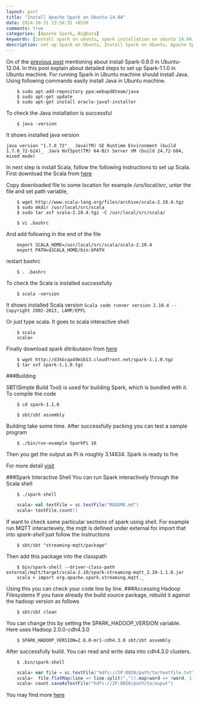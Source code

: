 ```yaml
---
layout: post
title: "Install Apache Spark on Ubuntu-14.04"
date: 2014-10-31 13:58:31 +0530
comments: true
categories: [Apache Spark, BigData]
keywords: [install spark on ubuntu, spark installation on ubuntu 14.04, installing spark on ubuntu, apache spark installation guide, installing apache spark, spark on ubuntu, apache spark installation, install spark in ubunt, how to install spark on ubuntu, apache spark cluster, install spark ubuntu 14.04, spark on ubuntu server, install Spark on Ubuntu server, Spark ubuntu LTS install]
description: set up Spark on Ubuntu, Install Spark on Ubuntu, Apache Spark set up in Ubuntu
---
```

On of the [previous post](/blog/2013/11/26/installing-apache-spark-on-ubuntu-1204/) mentioning about install Spark-0.8.0 in Ubuntu-12.04. In this post  explain about detailed steps to set up Spark-1.1.0 in  Ubuntu machine. For running Spark in Ubuntu machine should install Java.  Using following commands  easily install Java in Ubuntu machine.
```
	$ sudo apt-add-repository ppa:webupd8team/java
	$ sudo apt-get update
	$ sudo apt-get install oracle-java7-installer
```
 To check the Java installation is successful 
```
	$ java -version
```
It shows installed java version

`
java version "1.7.0_72"_ 
Java(TM) SE Runtime Environment (build 1.7.0_72-b14)_ 
Java HotSpot(TM) 64-Bit Server VM (build 24.72-b04, mixed mode)
`

In next step is install Scala, follow the following 
instructions to set up Scala. First download the Scala from [here](http://www.scala-lang.org/download/2.10.4.html)

Copy downloaded file to some location for example _/urs/local/src_, 
untar the file and set path variable,
```
	$ wget http://www.scala-lang.org/files/archive/scala-2.10.4.tgz
	$ sudo mkdir /usr/local/src/scala
	$ sudo tar xvf scala-2.10.4.tgz -C /usr/local/src/scala/
```
```
	$ vi .bashrc
```
And add following in the end of the file
```	
	export SCALA_HOME=/usr/local/src/scala/scala-2.10.4
	export PATH=$SCALA_HOME/bin:$PATH
```
restart bashrc
```
	$ . .bashrc
```
To check the Scala is installed successfully
```
	$ scala -version
```
It shows installed Scala version
`
Scala code runner version 2.10.4 -- Copyright 2002-2013, LAMP/EPFL
`

Or just type scala. It goes to scala interactive shell
```
	$ scala
	scala>
```
Finally download spark ditributaion from [here](http://d3kbcqa49mib13.cloudfront.net/spark-1.1.0.tgz) 
```
	$ wget http://d3kbcqa49mib13.cloudfront.net/spark-1.1.0.tgz
	$ tar xvf spark-1.1.0.tgz 
```
###Building

SBT(Simple Build Tool) is used for building Spark, which is bundled with it. To compile the code
```
	$ cd spark-1.1.0

	$ sbt/sbt assembly
```
Building take some time. After successfully packing you can test a sample program
```
	$ ./bin/run-example SparkPi 10
```
Then you get the output as Pi is roughly 3.14634. Spark is ready to fire

For more detail [visit](http://spark.apache.org/docs/1.1.1/)

###Spark Interactive Shell
You can run Spark interactively through the Scala shell
```
	$ ./spark-shell
```
```scala
	scala> val textFile = sc.textFile("README.md")
	scala> textFile.count()
```
If want to check some particular sections of spark using shell. For example run MQTT interactevely, the mqtt is defined under external for import that into _spark-shell_ just follow the instructions
```
	$ sbt/sbt "streaming-mqtt/package"
```
Then add this package into the classpath

```
	$ bin/spark-shell --driver-class-path
external/mqtt/target/scala-2.10/spark-streaming-mqtt_2.10-1.1.0.jar
	scala > import org.apache.spark.streaming.mqtt._
```
Using this you can check your code line by line.
###Accessing Hadoop Filesystems
If you have already the build source package, rebuild it against the hadoop version as follows
```
	$ sbt/sbt clean
```
You can change this by setting the SPARK_HADOOP_VERSION variable. Here uses Hadoop 2.0.0-cdh4.3.0
```
	$ SPARK_HADOOP_VERSION=2.0.0-mr1-cdh4.3.0 sbt/sbt assembly
```
After successfully build. You can read  and write data into cdh4.3.0 clusters.
```
	$ .bin/spark-shell
```
```scala
	scala> var file = sc.textFile("hdfs://IP:8020/path/to/textfile.txt")
	scala>  file.flatMap(line => line.split(",")).map(word => (word, 1)).reduceByKey(_+_)
	scala> count.saveAsTextFile("hdfs://IP:8020/path/to/ouput")
```
You may find more [here](http://spark.apache.org/docs/1.1.1/quick-start.html)
